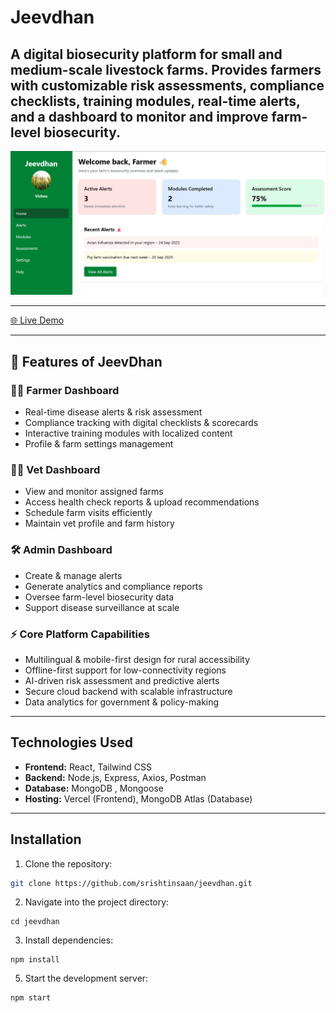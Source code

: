 # Jeevdhan

A digital biosecurity platform for small and medium-scale livestock farms. Provides farmers with customizable risk assessments, compliance checklists, training modules, real-time alerts, and a dashboard to monitor and improve farm-level biosecurity.
---

![JeevDhan Screenshot](assets/jeevdhan.png)

---

[🌐 Live Demo](https://jeevdhan.vercel.app/)

---
## 🚀 Features of JeevDhan

### 👨‍🌾 Farmer Dashboard
- Real-time disease alerts & risk assessment  
- Compliance tracking with digital checklists & scorecards  
- Interactive training modules with localized content  
- Profile & farm settings management  

### 👨‍⚕️ Vet Dashboard
- View and monitor assigned farms  
- Access health check reports & upload recommendations  
- Schedule farm visits efficiently  
- Maintain vet profile and farm history  

### 🛠️ Admin Dashboard
- Create & manage alerts  
- Generate analytics and compliance reports  
- Oversee farm-level biosecurity data  
- Support disease surveillance at scale  

### ⚡ Core Platform Capabilities
- Multilingual & mobile-first design for rural accessibility  
- Offline-first support for low-connectivity regions  
- AI-driven risk assessment and predictive alerts  
- Secure cloud backend with scalable infrastructure  
- Data analytics for government & policy-making  


---

## Technologies Used

- **Frontend:** React, Tailwind CSS 
- **Backend:** Node.js, Express, Axios, Postman
- **Database:** MongoDB , Mongoose
- **Hosting:** Vercel (Frontend), MongoDB Atlas (Database)

---

## Installation

1. Clone the repository:

```bash
git clone https://github.com/srishtinsaan/jeevdhan.git
```

2. Navigate into the project directory:

```
cd jeevdhan
```
   
3. Install dependencies:

```
npm install
```
5. Start the development server:

```
npm start
```

